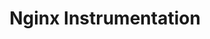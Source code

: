 ---
title: Nginx Instrumentation
registryType: instrumentation
isThirdParty: true
language: c++
tags:
  - c++
  - instrumentation
repo: https://github.com/open-telemetry/opentelemetry-cpp-contrib/tree/main/instrumentation/nginx
license: Apache 2.0
description: Nginx OpenTelemetry module to add OpenTelemetry distributed tracing support to nginx.
authors: OpenTelemetry Authors
otVersion: latest
---